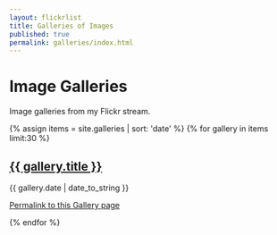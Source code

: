 ```yaml
---
layout: flickrlist
title: Galleries of Images
published: true
permalink: galleries/index.html
---
```


<h1>Image Galleries</h1>

<p>Image galleries from my Flickr stream.</p>

<div class="posts">

{% assign items = site.galleries | sort: 'date' %}
  {% for gallery in items limit:30 %}
  <div class="post">
  <h2><a href="{{ site.baseurl }}{{ gallery.url }}">{{ gallery.title }}</a></h2>

<div class="gallerylist">
  <div id="{{gallery.flickr_album}}"></div>
  <script type="text/javascript" charset="utf-8">

  $(function() {
    // create a gallery with custom options
    var options = {
      apiKey: '{{site.flickr_key}}',
      flickrId: '{{site.flickr_id}}',
      photosetId: '{{gallery.flickr_album}}',
      captions: false,
      small: 'medium',
      large: 'original',
      firstOnly: true
    };

    $('#{{gallery.flickr_album}}').fancyPhotoset(options);

  });
  </script>
</div>
  <span class="post-date">{{ gallery.date | date_to_string }}</span>
  <p><a href="{{ site.baseurl }}{{ gallery.url }}">Permalink to this Gallery page</a></p>
  </div>
  {% endfor %}
</div>
